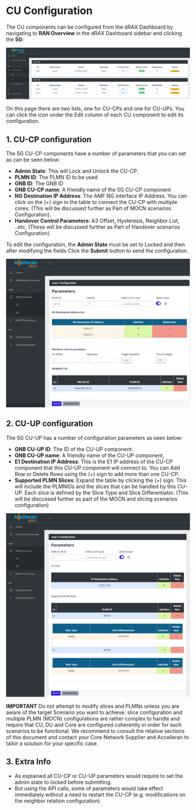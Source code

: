# CU Configuration

The CU components can be configured from the dRAX Dashboard by navigating to **RAN Overview** in the dRAX Dashboard sidebar and clicking the **5G**:

<p align="center">
  <img src="cu_configuration.png">
</p>

On this page there are two lists, one for CU-CPs and one for CU-UPs.
You can click the icon under the Edit column of each CU component to edit its configuration.

## 1. CU-CP configuration

The 5G CU-CP components have a number of parameters that you can set as can be seen below:

- **Admin State**: This will Lock and Unlock the CU-CP.
- **PLMN ID**: The PLMN ID to be used
- **GNB ID**: The GNB ID
- **GNB CU-CP name**: A friendly name of the 5G CU-CP component
- **NG Destination IP Address**: The AMF NG interface IP Address. You can click on the (+) sign in the table to connect the CU-CP with multiple cores. (This will be discussed further as Part of MOCN scenarios Configuration).
- **Handover Control Parameters**: A3 Offset, Hysteresis, Neighbor List, ..etc. (These will be discussed further as Part of Handover scenarios Configuration)

To edit the configuration, the **Admin State** must be set to Locked and then after modifying the fields Click the **Submit** button to send the configuration.

<p align="center">
  <img src="../mocn-and-slicing/mocn_example_cu_cp_config.png">
</p>

## 2. CU-UP configuration

The 5G CU-UP has a number of configuration parameters as seen below:

- **GNB CU-UP ID**: The ID of the CU-UP component.
- **GNB CU-UP name**: A friendly name of the CU-UP component,
- **E1 Destination IP Address**: This is the E1 IP address of the CU-CP component that this CU-UP component will connect to. You can Add Row or Delete Rows using the (+) sign to add more than one CU-CP.
- **Supported PLMN Slices**: Expand the table by clicking the (+) sign. This will include the PLMNIDs and the slices that can be handled by this CU-UP. Each slice is defined by the Slice Type and Slice Differentiator. (This will be discussed further as part of the MOCN and slicing scenarios configuration)

<p align="center">
  <img src="../mocn-and-slicing/mocn_example_cu_up_config.png">
</p>

**IMPORTANT**  Do not attempt to modify slices and PLMNs unless you are aware of the target Scenario you want to achieve: slice configuration and multiple PLMN (MOCN) configurations are rather complex to handle and require that CU, DU and Core are configured coherently in order for such scenarios to be functional. We recommend to consult the relative sections of this document and contact your Core Network Supplier and Accelleran to tailor a solution for your specific case. 

## 3. Extra Info

- As explained all CU-CP or CU-UP parameters would require to set the admin state to locked before submitting.
- But using the API calls, some of parameters would take effect immediately without a need to restart the CU-CP (e.g. modifications on the neighbor relation configuration)